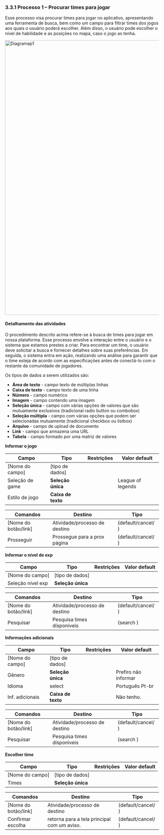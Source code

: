 ### 3.3.1 Processo 1 – Procurar times para jogar

Esse processo visa procurar times para jogar no aplicativo, apresentando uma ferramenta de busca, bem como um campo para filtrar times dos jogos aos quais o usuário poderá escolher. Além disso, o usuário pode escolher o nível de habilidade e as posições no mapa, caso o jogo as tenha.

<img width="900" alt="Diagramap1" src="https://github.com/ICEI-PUC-Minas-PPLES-TI/plf-es-2023-2-ti2-1381100-gamersync/assets/102549377/ce1f357e-bdae-41e5-99ce-4021410d2462">

#### Detalhamento das atividades

O procedimento descrito acima refere-se à busca de times para jogar em nossa plataforma. Esse processo envolve a interação entre o usuário e o sistema que estamos prestes a criar. Para encontrar um time, o usuário deve solicitar a busca e fornecer detalhes sobre suas preferências. Em seguida, o sistema entra em ação, realizando uma análise para garantir que o time esteja de acordo com as especificações antes de conectá-lo com o restante da comunidade de jogadores.

Os tipos de dados a serem utilizados são:

* **Área de texto** - campo texto de múltiplas linhas
* **Caixa de texto** - campo texto de uma linha
* **Número** - campo numérico
* **Imagem** - campo contendo uma imagem
* **Seleção única** - campo com várias opções de valores que são mutuamente exclusivos (tradicional radio button ou combobox)
* **Seleção múltipla** - campo com várias opções que podem ser selecionadas mutuamente (tradicional checkbox ou listbox)
* **Arquivo** - campo de upload de documento
* **Link** - campo que armazena uma URL
* **Tabela** - campo formado por uma matriz de valores

**Informar o jogo**

| **Campo**       | **Tipo**         | **Restrições** | **Valor default** |
| ---             | ---              | ---            | ---               |
| [Nome do campo] | [tipo de dados]  |                |                   |
| Seleção de game |  **Seleção única**         |                | League of legends |
| Estilo de jogo  | **Caixa de texto**   |                |                   |


| **Comandos**         |  **Destino**                   | **Tipo** |
| ---                  | ---                            | ---               |
| [Nome do botão/link] | Atividade/processo de destino  | (default/cancel/  ) |
| Prosseguir      | Prossegue para a prox página  | (default/cancel/  )          |



**Informar o nível de exp**

| **Campo**       | **Tipo**         | **Restrições** | **Valor default** |
| ---             | ---              | ---            | ---               |
| [Nome do campo] | [tipo de dados]  |                |                   |
| Seleção nível exp |  **Seleção única**      |                |                   |


| **Comandos**         |  **Destino**                   | **Tipo** |
| ---                  | ---                            | ---               |
| [Nome do botão/link] | Atividade/processo de destino  | (default/cancel/  ) |
| Pesquisar     | Pesquisa times dísponiveis | (search  )          |


**Informações adicionais**

| **Campo**       | **Tipo**         | **Restrições** | **Valor default** |
| ---             | ---              | ---            | ---               |
| [Nome do campo] | [tipo de dados]  |                |                   |
| Gênero          | **Seleção única**         |                | Prefiro não informar|
| Idioma          | select           |                | Português Pt-br   |
| Inf. adicionais | **Caixa de texto** |                | Não tenho.        |

| **Comandos**         |  **Destino**                   | **Tipo** |
| ---                  | ---                            | ---               |
| [Nome do botão/link] | Atividade/processo de destino  | (default/cancel/  ) |
| Pesquisar     | Pesquisa times dísponiveis | (search  )          |  |

**Escolher time**

| **Campo**       | **Tipo**         | **Restrições** | **Valor default** |
| ---             | ---              | ---            | ---               |
| [Nome do campo] | [tipo de dados]  |                |                   |
| Times         | **Seleção única**         |                |     |

| **Comandos**         |  **Destino**                   | **Tipo** |
| ---                  | ---                            | ---               |
| [Nome do botão/link] | Atividade/processo de destino  | (default/cancel/  ) |
| Confirmar escolha      | retorna para a tela principal com um aviso.  | (default/cancel/  )          |




